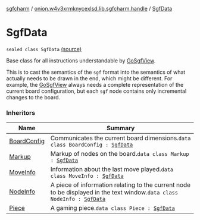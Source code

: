 [sgfcharm](../index.md) / [onion.w4v3xrmknycexlsd.lib.sgfcharm.handle](index.md) / [SgfData](./-sgf-data.md)

# SgfData

`sealed class SgfData` [(source)](https://github.com/w4v3/sgfcharm/tree/master/sgfcharm/src/main/java/onion/w4v3xrmknycexlsd/lib/sgfcharm/handle/SgfData.kt#L33)

Base class for all instructions understandable by [GoSgfView](../onion.w4v3xrmknycexlsd.lib.sgfcharm.view/-go-sgf-view/index.md).

This is to cast the semantics of the `sgf` format into the semantics of what actually
needs to be drawn in the end, which might be different. For example, the [GoSgfView](../onion.w4v3xrmknycexlsd.lib.sgfcharm.view/-go-sgf-view/index.md) always
needs a complete representation of the current board configuration, but each `sgf` node
contains only incremental changes to the board.

### Inheritors

| Name | Summary |
|---|---|
| [BoardConfig](-board-config/index.md) | Communicates the current board dimensions.`data class BoardConfig : `[`SgfData`](./-sgf-data.md) |
| [Markup](-markup/index.md) | Markup of nodes on the board.`data class Markup : `[`SgfData`](./-sgf-data.md) |
| [MoveInfo](-move-info/index.md) | Information about the last move played.`data class MoveInfo : `[`SgfData`](./-sgf-data.md) |
| [NodeInfo](-node-info/index.md) | A piece of information relating to the current node to be displayed in the text window.`data class NodeInfo : `[`SgfData`](./-sgf-data.md) |
| [Piece](-piece/index.md) | A gaming piece.`data class Piece : `[`SgfData`](./-sgf-data.md) |
